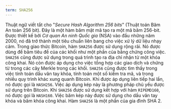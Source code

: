 ```yaml
---
term: SHA256
---
```


Thuật ngữ viết tắt cho "*Secure Hash Algorithm 256 bits*" (Thuật toán Băm An toàn 256 bit). Đây là một hàm băm mật mã tạo ra một mã băm 256-bit. Được thiết kế bởi *Cơ quan An ninh Quốc gia* (NSA) vào đầu những năm 2000, nó đã trở thành một tiêu chuẩn liên bang cho việc xử lý dữ liệu nhạy cảm. Trong giao thức Bitcoin, hàm `SHA256` được sử dụng rộng rãi. Nó được dùng để băm tiêu đề của các khối như một phần của bằng chứng công việc. `SHA256` cũng được sử dụng trong quá trình tạo ra địa chỉ nhận từ một khóa công khai. Nó còn được áp dụng cho việc tổng hợp các giao dịch và chứng từ trong các cây Merkle trong các khối. `SHA256` cũng được tìm thấy trong việc tính toán dấu vân tay khóa, tính toán một số kiểm tra mã, và trong nhiều quy trình khác xung quanh Bitcoin. Khi được áp dụng liên tiếp hai lần, nó được gọi là `HASH256`. Việc áp dụng kép này là phương pháp chủ yếu được sử dụng trên Bitcoin. Khi `SHA256` được sử dụng kết hợp với hàm `RIPEMD160`, nó được gọi là `HASH160`. Việc băm kép này được sử dụng cho dấu vân tay khóa và băm khóa công khai. Hàm `SHA256` là một phần của gia đình SHA 2.